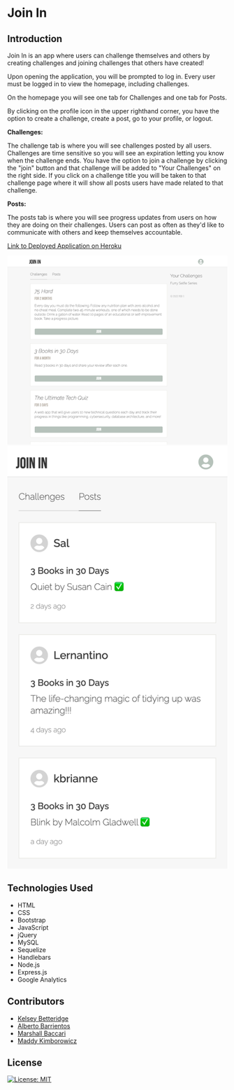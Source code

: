 # Join In

## Introduction

Join In is an app where users can challenge themselves and others by creating challenges and joining challenges that others have created!

Upon opening the application, you will be prompted to log in. Every user must be logged in to view the homepage, including challenges.

On the homepage you will see one tab for Challenges and one tab for Posts.

By clicking on the profile icon in the upper righthand corner, you have the option to create a challenge, create a post, go to your profile, or logout.

**Challenges:**

The challenge tab is where you will see challenges posted by all users. Challenges are time sensitive so you will see an expiration letting you know when the challenge ends. You have the option to join a challenge by clicking the "join" button and that challenge will be added to "Your Challenges" on the right side. If you click on a challenge title you will be taken to that challenge page where it will show all posts users have made related to that challenge.


**Posts:**

The posts tab is where you will see progress updates from users on how they are doing on their challenges. Users can post as often as they'd like to communicate with others and keep themselves accountable.


[Link to Deployed Application on Heroku](https://join-in-app.herokuapp.com/login)


![Desktop view screenshot of homepage](./public/assets/app-screenshot.png)
![mobileview](./public/assets/mobileview.png)

## Technologies Used

- HTML
- CSS
- Bootstrap
- JavaScript
- jQuery
- MySQL
- Sequelize
- Handlebars
- Node.js
- Express.js
- Google Analytics

## Contributors

- [Kelsey Betteridge](https://github.com/kelseybrianne)
- [Alberto Barrientos](https://github.com/Bertokeys1)
- [Marshall Baccari](https://github.com/mbaccari)
- [Maddy Kimborowicz](https://github.com/mkimborowicz)

## License

[![License: MIT](https://img.shields.io/badge/License-MIT-yellow.svg)](https://opensource.org/licenses/MIT)
